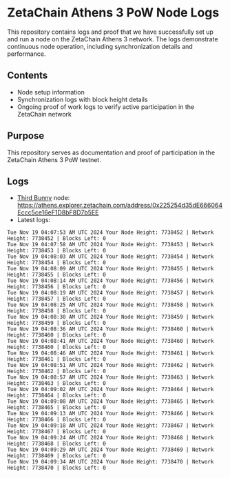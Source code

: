 # ZetaChain Athens 3 PoW Node Logs
This repository contains logs and proof that we have successfully set up and run a node on the ZetaChain Athens 3 network. The logs demonstrate continuous node operation, including synchronization details and performance.

## Contents
- Node setup information
- Synchronization logs with block height details
- Ongoing proof of work logs to verify active participation in the ZetaChain network

## Purpose
This repository serves as documentation and proof of participation in the ZetaChain Athens 3 PoW testnet.

## Logs

- [Third Bunny](https://thirdbunny.xyz/) node: https://athens.explorer.zetachain.com/address/0x225254d35dE666064Eccc5ce16eF1D8bF8D7b5EE
- Latest logs:
```
Tue Nov 19 04:07:53 AM UTC 2024 Your Node Height: 7738452 | Network Height: 7738452 | Blocks Left: 0
Tue Nov 19 04:07:58 AM UTC 2024 Your Node Height: 7738453 | Network Height: 7738453 | Blocks Left: 0
Tue Nov 19 04:08:03 AM UTC 2024 Your Node Height: 7738454 | Network Height: 7738454 | Blocks Left: 0
Tue Nov 19 04:08:09 AM UTC 2024 Your Node Height: 7738455 | Network Height: 7738455 | Blocks Left: 0
Tue Nov 19 04:08:14 AM UTC 2024 Your Node Height: 7738456 | Network Height: 7738456 | Blocks Left: 0
Tue Nov 19 04:08:19 AM UTC 2024 Your Node Height: 7738457 | Network Height: 7738457 | Blocks Left: 0
Tue Nov 19 04:08:25 AM UTC 2024 Your Node Height: 7738458 | Network Height: 7738458 | Blocks Left: 0
Tue Nov 19 04:08:30 AM UTC 2024 Your Node Height: 7738459 | Network Height: 7738459 | Blocks Left: 0
Tue Nov 19 04:08:36 AM UTC 2024 Your Node Height: 7738460 | Network Height: 7738460 | Blocks Left: 0
Tue Nov 19 04:08:41 AM UTC 2024 Your Node Height: 7738460 | Network Height: 7738460 | Blocks Left: 0
Tue Nov 19 04:08:46 AM UTC 2024 Your Node Height: 7738461 | Network Height: 7738461 | Blocks Left: 0
Tue Nov 19 04:08:51 AM UTC 2024 Your Node Height: 7738462 | Network Height: 7738462 | Blocks Left: 0
Tue Nov 19 04:08:57 AM UTC 2024 Your Node Height: 7738463 | Network Height: 7738463 | Blocks Left: 0
Tue Nov 19 04:09:02 AM UTC 2024 Your Node Height: 7738464 | Network Height: 7738464 | Blocks Left: 0
Tue Nov 19 04:09:08 AM UTC 2024 Your Node Height: 7738465 | Network Height: 7738465 | Blocks Left: 0
Tue Nov 19 04:09:13 AM UTC 2024 Your Node Height: 7738466 | Network Height: 7738466 | Blocks Left: 0
Tue Nov 19 04:09:18 AM UTC 2024 Your Node Height: 7738467 | Network Height: 7738467 | Blocks Left: 0
Tue Nov 19 04:09:24 AM UTC 2024 Your Node Height: 7738468 | Network Height: 7738468 | Blocks Left: 0
Tue Nov 19 04:09:29 AM UTC 2024 Your Node Height: 7738469 | Network Height: 7738469 | Blocks Left: 0
Tue Nov 19 04:09:34 AM UTC 2024 Your Node Height: 7738470 | Network Height: 7738470 | Blocks Left: 0
```
